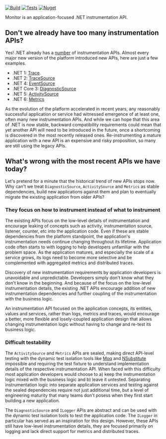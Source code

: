 [![Build](https://img.shields.io/appveyor/ci/olegsych/monitor/master)](https://ci.appveyor.com/project/olegsych/monitor/branch/master)
[![Tests](https://img.shields.io/appveyor/tests/olegsych/monitor/master)](https://ci.appveyor.com/project/olegsych/monitor/branch/master/tests)
[![Nuget](https://img.shields.io/nuget/v/monitor.svg)](https://www.nuget.org/packages/monitor)

Monitor is an application-focused .NET instrumentation API.

## Don't we already have too many instrumentation APIs?

Yes! .NET already has a [number](https://docs.microsoft.com/en-us/dotnet/core/diagnostics/) of instrumentation APIs.
Almost every major new version of the platform introduced new APIs, here are just a few examples.
- .NET 1: [Trace](https://docs.microsoft.com/en-us/dotnet/api/system.diagnostics.trace).
- .NET 2: [TraceSource](https://docs.microsoft.com/en-us/dotnet/api/system.diagnostics.tracesource)
- .NET 4: [EventSource](https://docs.microsoft.com/en-us/dotnet/api/system.diagnostics.tracing.eventsource)
- .NET Core 3: [DiagnosticSource](https://docs.microsoft.com/en-us/dotnet/api/system.diagnostics.diagnosticsource)
- .NET 5: [ActivitySource](https://docs.microsoft.com/en-us/dotnet/api/system.diagnostics.activitysource)
- .NET 6: [Metrics](https://docs.microsoft.com/en-us/dotnet/api/system.diagnostics.metrics)

As the evolution of the platform accelerated in recent years, any reasonably successful application or service had witnessed
emergence of at least one, often many new instrumentation APIs. And while we can hope that this area of .NET is now stable,
backward compatibility requirements could mean that yet another API will need to be introduced in the future, once a
shortcoming is discovered in the most recently released ones. Re-instrumenting a mature application with a new API is an
expensive and risky proposition, so many are still using the legacy APIs.

## What's wrong with the most recent APIs we have today?

Let's pretend for a minute that the historical trend of new APIs stops now. Why can't we treat `DiagnosticSource`,
`ActivitySource` and `Metrics` as stable dependencies, build new applications against them and plan to eventually migrate
the existing application from older APIs?

### They focus on how to instrument instead of what to instrument

The existing APIs focus on the low-level details of instrumentation and encourage leaking of concepts such as activity,
instrumentation source, listener, counter, etc into the application code. Even if these are stable dependencies
from the platform standpoint, the application's instrumentation needs continue changing throughout its lifetime. Application
code often starts to with logging to help developers unfamiliar with the problem space. As the application matures, and
especially the scale of a service grows, its logs need to become more selective and be complemented with aggregated metrics
and distributed traces.

Discovery of new instrumentation requirements by application developers is unavoidable and unpredictable. Developers simply
don't know what they don't know in the beginning. And because of the focus on the low-level instrumentation details, the
existing .NET APIs encourage addition of new instrumentation dependencies and further coupling of the instrumentation with
the business logic.

An instrumentation API focused on the application concepts, its entities, values and services, rather
than logs, metrics and traces, would encourage a better, more flexible and losely-coupled application design that allows
changing instrumentation logic without having to change and re-test its business logic.

### Difficult testability

The `ActivitySource` and `Metrics` APIs are sealed, making direct API-level testing with the dynamic test isolation tools
like [Moq](https://github.com/moq/moq4) and [NSubstitute](https://github.com/nsubstitute/NSubstitute) impossible and requiring
the test fixture to understand implementation details of the respective instrumentation API. When faced with this difficulty
most application developers would choose to a) keep the instrumentation logic mixed with the business logic and b) leave it
untested. Separating instrumentation logic into separate application services and testing against the sealed dependencies
require not just additional time, but a level of engineering maturity that many teams don't posess when they first start
building a new application.

The `DiagnosticSource` and `ILogger` APIs are abstract and can be used with the dynamic test isolation tools to test
the application code. The `ILogger` in particular has served as an inspiration for this design. However, these APIs still
have low-level instrumentation details, they are focused primarily on logging and lack direct support for metrics and
distributed traces.
